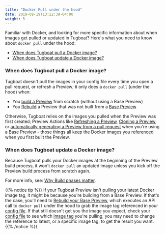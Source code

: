 ```yaml
---
title: "Docker Pull under the hood"
date: 2019-09-19T13:22:39-04:00
weight: 5
---
```


Familiar with Docker, and looking for more specific information about when
images get pulled or updated in Tugboat? Here's what you need to know about
`docker pull` under the hood:

- [When does Tugboat pull a Docker image?](#when-does-tugboat-pull-a-docker-image)
- [When does Tugboat update a Docker image?](#when-does-tugboat-update-a-docker-image)

### When does Tugboat pull a Docker image?

Tugboat doesn't pull the images in your config file every time you open a pull
request, or refresh a Preview; it only does a `docker pull` (under the hood)
when:

- You
  [build a Preview](../../building-a-preview/administer-previews/index.md#build-previews)
  from scratch (without using a Base Preview)
- You
  [Rebuild](../../building-a-preview/administer-previews/index.md#rebuild-previews)
  a Preview that was not built from a
  [Base Preview](../../building-a-preview/work-with-base-previews/index.md#change-a-base-preview)

Otherwise, Tugboat relies on the images you pulled when the Preview was first
created; Preview Actions like
[Refreshing a Preview](../../building-a-preview/administer-previews/index.md#refresh-previews),
[Cloning a Preview](../../building-a-preview/administer-previews/index.md#duplicate-a-preview),
or
[automatically generating a Preview from a pull request](../../building-a-preview/automate-previews/index.md#auto-generate-previews)
when you're using a Base Preview - those things all keep the Docker images you
referenced when you first built the Preview.

### When does Tugboat update a Docker image?

Because Tugboat pulls your Docker images at the beginning of the Preview build
process, it won't `docker pull` an updated image unless you kick off the Preview
build process from scratch again.

For more info, see:
[Why Build phases matter](../../building-a-preview/how-previews-work/index.md#why-build-phases-matter).

{{% notice tip %}} If your Tugboat Preview isn't pulling your latest Docker
image tag, it might be because you're building from a Base Preview. If that's
the case, you'll need to
[Rebuild your Base Preview](../../building-a-preview/work-with-base-previews/index.md#change-a-base-preview),
which executes an API call to `docker pull` under the hood to grab the image tag
referenced in your
[config file](../../setting-up-tugboat/index.md#create-a-tugboat-config-file).
If that still doesn't get you the image you expect, check your
[config file](../../setting-up-tugboat/index.md#create-a-tugboat-config-file) to
see which [image tag](#docker-image-version-tags-primer) you're pulling; you may
need to change the reference to latest, or a specific image tag, to get the
result you want. {{% /notice %}}
